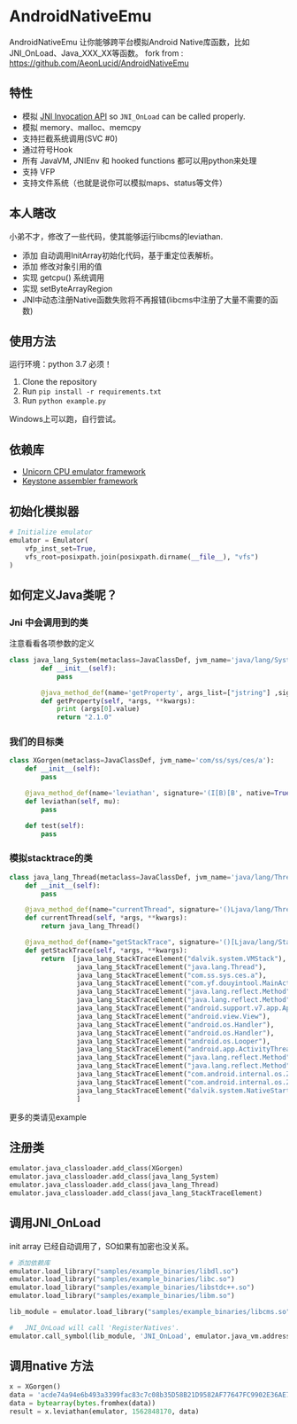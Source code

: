 # AndroidNativeEmu
AndroidNativeEmu 让你能够跨平台模拟Android Native库函数，比如JNI_OnLoad、Java_XXX_XX等函数。
fork from  : https://github.com/AeonLucid/AndroidNativeEmu

## 特性
- 模拟 [JNI Invocation API](https://docs.oracle.com/javase/7/docs/technotes/guides/jni/spec/invocation.html) so `JNI_OnLoad` can be called properly.
- 模拟 memory、malloc、memcpy
- 支持拦截系统调用(SVC #0)
- 通过符号Hook
- 所有 JavaVM, JNIEnv 和 hooked functions 都可以用python来处理
- 支持 VFP
- 支持文件系统（也就是说你可以模拟maps、status等文件）

## 本人瞎改
小弟不才，修改了一些代码，使其能够运行libcms的leviathan.
- 添加 自动调用InitArray初始化代码，基于重定位表解析。
- 添加 修改对象引用的值
- 实现 getcpu() 系统调用
- 实现  setByteArrayRegion
- JNI中动态注册Native函数失败将不再报错(libcms中注册了大量不需要的函数)

## 使用方法
运行环境：python 3.7 必须！
1. Clone the repository
2. Run `pip install -r requirements.txt`
3. Run `python example.py`

Windows上可以跑，自行尝试。


## 依赖库
- [Unicorn CPU emulator framework](https://github.com/unicorn-engine/unicorn)
- [Keystone assembler framework](https://github.com/keystone-engine/keystone)


## 初始化模拟器
```python
# Initialize emulator
emulator = Emulator(
    vfp_inst_set=True,
    vfs_root=posixpath.join(posixpath.dirname(__file__), "vfs")
)
```

## 如何定义Java类呢？

### Jni 中会调用到的类
注意看看各项参数的定义
```python
class java_lang_System(metaclass=JavaClassDef, jvm_name='java/lang/System'):
        def __init__(self):
            pass

        @java_method_def(name='getProperty', args_list=["jstring"] ,signature='(Ljava/lang/String;)Ljava/lang/String;', native=False)
        def getProperty(self, *args, **kwargs):
            print (args[0].value)
            return "2.1.0"
```
### 我们的目标类
```python
class XGorgen(metaclass=JavaClassDef, jvm_name='com/ss/sys/ces/a'):
    def __init__(self):
        pass

    @java_method_def(name='leviathan', signature='(I[B)[B', native=True)
    def leviathan(self, mu):
        pass

    def test(self):
        pass
```

### 模拟stacktrace的类
```python
class java_lang_Thread(metaclass=JavaClassDef, jvm_name='java/lang/Thread'):
    def __init__(self):
        pass

    @java_method_def(name="currentThread", signature='()Ljava/lang/Thread;', native=False)
    def currentThread(self, *args, **kwargs):
        return java_lang_Thread()

    @java_method_def(name="getStackTrace", signature='()[Ljava/lang/StackTraceElement;', native=False)
    def getStackTrace(self, *args, **kwargs):
        return  [java_lang_StackTraceElement("dalvik.system.VMStack"),
                 java_lang_StackTraceElement("java.lang.Thread"),
                 java_lang_StackTraceElement("com.ss.sys.ces.a"),
                 java_lang_StackTraceElement("com.yf.douyintool.MainActivity"),
                 java_lang_StackTraceElement("java.lang.reflect.Method"),
                 java_lang_StackTraceElement("java.lang.reflect.Method"),
                 java_lang_StackTraceElement("android.support.v7.app.AppCompatViewInflater$DeclaredOnClickListener"),
                 java_lang_StackTraceElement("android.view.View"),
                 java_lang_StackTraceElement("android.os.Handler"),
                 java_lang_StackTraceElement("android.os.Handler"),
                 java_lang_StackTraceElement("android.os.Looper"),
                 java_lang_StackTraceElement("android.app.ActivityThread"),
                 java_lang_StackTraceElement("java.lang.reflect.Method"),
                 java_lang_StackTraceElement("java.lang.reflect.Method"),
                 java_lang_StackTraceElement("com.android.internal.os.ZygoteInit$MethodAndArgsCaller"),
                 java_lang_StackTraceElement("com.android.internal.os.ZygoteInit"),
                 java_lang_StackTraceElement("dalvik.system.NativeStart")
                 ]
```
更多的类请见example

## 注册类
```python
emulator.java_classloader.add_class(XGorgen)
emulator.java_classloader.add_class(java_lang_System)
emulator.java_classloader.add_class(java_lang_Thread)
emulator.java_classloader.add_class(java_lang_StackTraceElement)
```

## 调用JNI_OnLoad
init array 已经自动调用了，SO如果有加密也没关系。
```python
# 添加依赖库
emulator.load_library("samples/example_binaries/libdl.so")
emulator.load_library("samples/example_binaries/libc.so")
emulator.load_library("samples/example_binaries/libstdc++.so")
emulator.load_library("samples/example_binaries/libm.so")

lib_module = emulator.load_library("samples/example_binaries/libcms.so")

#   JNI_OnLoad will call 'RegisterNatives'.
emulator.call_symbol(lib_module, 'JNI_OnLoad', emulator.java_vm.address_ptr, 0x00)

```

## 调用native 方法
```python
x = XGorgen()
data = 'acde74a94e6b493a3399fac83c7c08b35D58B21D9582AF77647FC9902E36AE70f9c001e9334e6e94916682224fbe4e5f00000000000000000000000000000000'
data = bytearray(bytes.fromhex(data))
result = x.leviathan(emulator, 1562848170, data)
```